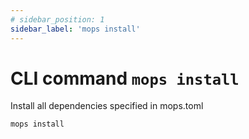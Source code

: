 ```yaml
---
# sidebar_position: 1
sidebar_label: 'mops install'
---
```


# CLI command `mops install`

Install all dependencies specified in mops.toml
```
mops install
```